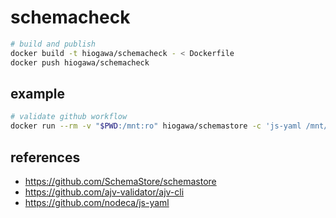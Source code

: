 # schemacheck

```sh
# build and publish
docker build -t hiogawa/schemacheck - < Dockerfile
docker push hiogawa/schemacheck
```

## example

```sh
# validate github workflow
docker run --rm -v "$PWD:/mnt:ro" hiogawa/schemastore -c 'js-yaml /mnt/.github/workflows/ci.yml > data.json && ajv validate -s /schemas/github-workflow.json -d data.json'
```

## references

- https://github.com/SchemaStore/schemastore
- https://github.com/ajv-validator/ajv-cli
- https://github.com/nodeca/js-yaml
